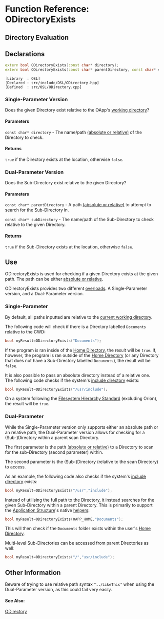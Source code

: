 # Function Reference: ODirectoryExists
## Directory Evaluation

## Declarations
```cpp
extern bool ODirectoryExists(const char* directory);
extern bool ODirectoryExists(const char* parentDirectory, const char* subDirectory);
```
```
[Library  : OSL]
[Declared : src/include/OSL/ODirectory.hpp]
[Defined  : src/OSL/ODirectory.cpp]
```

### Single-Parameter Version
Does the given Directory exist relative to the OApp's [working directory](https://en.wikipedia.org/wiki/Working_directory)?
#### Parameters
`const char* directory` - The name/path [(absolute or relative)](https://www.lifewire.com/absolute-and-relative-paths-3466467) of the Directory to check.
#### Returns
`true` if the Directory exists at the location, otherwise `false`.

### Dual-Parameter Version
Does the Sub-Directory exist relative to the given Directory? 
#### Parameters
`const char* parentDirectory` - A path [(absolute or relative)](https://www.lifewire.com/absolute-and-relative-paths-3466467) to attempt to search for the Sub-Directory in.

`const char* subDirectory` - The name/path of the Sub-Directory to check relative to the given Directory.
#### Returns
`true` if the Sub-Directory exists at the location, otherwise `false`.

## Use
ODirectoryExists is used for checking if a given Directory exists at the given path. The path can be either [absolute or relative](https://www.lifewire.com/absolute-and-relative-paths-3466467).

ODirectoryExists provides two different [overloads](https://www.tutorialspoint.com/cplusplus/cpp_overloading.htm). A Single-Parameter version, and a Dual-Parameter version.
### Single-Parameter
By default, all paths inputted are relative to the [current working directory](https://en.wikipedia.org/wiki/Working_directory).

The following code will check if there is a Directory labelled `Documents` relative to the CWD:
```cpp
bool myResult=ODirectoryExists("Documents");
```
If the program is ran inside of the [Home Directory](https://en.wikipedia.org/wiki/Home_directory), the result will be `true`.
If, however, the program is ran outside of the [Home Directory](https://en.wikipedia.org/wiki/Home_directory) (or any Directory that does not have a Sub-Directory labelled `Documents`),
the result will be `false`.

It is also possible to pass an absolute directory instead of a relative one.
The following code checks if the system's [include directory](https://en.wikipedia.org/wiki/Filesystem_Hierarchy_Standard#Directory_structure) exists:
```cpp
bool myResult=ODirectoryExists("/usr/include");
```
On a system following the [Filesystem Hierarchy Standard](https://en.wikipedia.org/wiki/Filesystem_Hierarchy_Standard) (excluding Orion), the result will be `true`.

### Dual-Parameter
While the Single-Parameter version only supports either an absolute path or an relative path,
the Dual-Parameter version allows for checking for a (Sub-)Directory within a parent scan Directory.

The first parameter is the path [(absolute or relative)](https://www.lifewire.com/absolute-and-relative-paths-3466467) to a Directory to scan for the sub-Directory (second parameter) within.

The second parameter is the (Sub-)Directory (relative to the scan Directory) to access.

As an example, the following code also checks if the system's [include directory](https://en.wikipedia.org/wiki/Filesystem_Hierarchy_Standard#Directory_structure) exists:
```cpp
bool myResult=ODirectoryExists("/usr","include");
```
Instead of utilising the full path to the Directory, it instead searches for the given Sub-Directory within a parent Directory.
This is primarily to support the [Application Structure](https://github.com/RosettaHS/OrionAPI/blob/main/docs/Application%20Structure.md)'s native [helpers](https://github.com/RosettaHS/OrionAPI/blob/main/docs/Application%20Structure.md#utilising-helpers):
```cpp
bool myResult=ODirectoryExists(OAPP_HOME,"Documents");
```
This will then check if the `Documents` folder exists within the user's [Home Directory](https://en.wikipedia.org/wiki/Home_directory).

Multi-level Sub-Directories can be accessed from parent Directories as well:
```cpp
bool myResult=ODirectoryExists("/","usr/include");
```

## Other Information
Beware of trying to use relative path syntax `"../LikeThis"` when using the Dual-Parameter version, as this could fail very easily.

#### See Also:
[ODirectory](https://github.com/RosettaHS/OrionAPI/blob/main/docs/Type%20Reference/ODirectory.md)